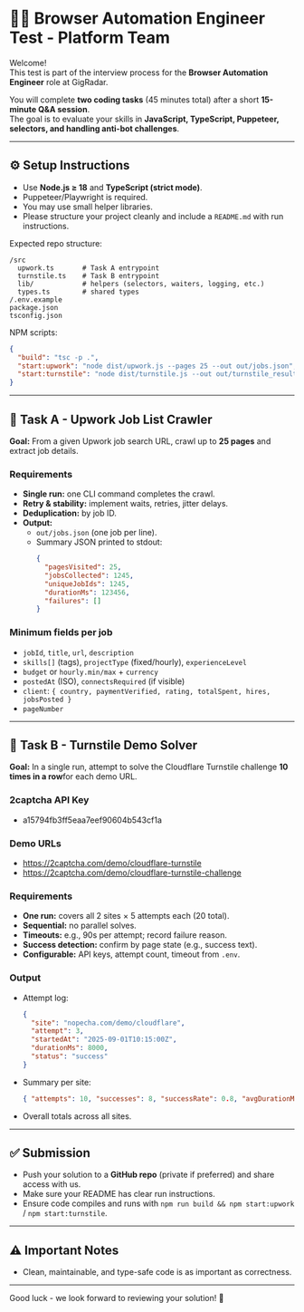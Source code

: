 
# 🧑‍💻 Browser Automation Engineer Test - Platform Team

Welcome!  
This test is part of the interview process for the **Browser Automation Engineer** role at GigRadar.  

You will complete **two coding tasks** (45 minutes total) after a short **15-minute Q&A session**.  
The goal is to evaluate your skills in **JavaScript, TypeScript, Puppeteer, selectors, and handling anti-bot challenges**.

---

## ⚙️ Setup Instructions
- Use **Node.js ≥ 18** and **TypeScript (strict mode)**.  
- Puppeteer/Playwright is required.  
- You may use small helper libraries.  
- Please structure your project cleanly and include a `README.md` with run instructions.  

Expected repo structure:
```
/src
  upwork.ts       # Task A entrypoint
  turnstile.ts    # Task B entrypoint
  lib/            # helpers (selectors, waiters, logging, etc.)
  types.ts        # shared types
/.env.example
package.json
tsconfig.json
```

NPM scripts:
```json
{
  "build": "tsc -p .",
  "start:upwork": "node dist/upwork.js --pages 25 --out out/jobs.json",
  "start:turnstile": "node dist/turnstile.js --out out/turnstile_results.json"
}
```

---

## 📝 Task A - Upwork Job List Crawler

**Goal:** From a given Upwork job search URL, crawl up to **25 pages** and extract job details.  

### Requirements
- **Single run:** one CLI command completes the crawl.  
- **Retry & stability:** implement waits, retries, jitter delays.  
- **Deduplication:** by job ID.  
- **Output:**  
  - `out/jobs.json` (one job per line).  
  - Summary JSON printed to stdout:
    ```json
    {
      "pagesVisited": 25,
      "jobsCollected": 1245,
      "uniqueJobIds": 1245,
      "durationMs": 123456,
      "failures": []
    }
    ```

### Minimum fields per job
- `jobId`, `title`, `url`, `description`  
- `skills[]` (tags), `projectType` (fixed/hourly), `experienceLevel`  
- `budget` or `hourly.min/max` + `currency`  
- `postedAt` (ISO), `connectsRequired` (if visible)  
- `client`: `{ country, paymentVerified, rating, totalSpent, hires, jobsPosted }`  
- `pageNumber`  

---

## 📝 Task B - Turnstile Demo Solver

**Goal:** In a single run, attempt to solve the Cloudflare Turnstile challenge **10 times in a row**for each demo URL.  

### 2captcha API Key
- a15794fb3ff5eaa7eef90604b543cf1a

### Demo URLs
- https://2captcha.com/demo/cloudflare-turnstile  
- https://2captcha.com/demo/cloudflare-turnstile-challenge  

### Requirements
- **One run:** covers all 2 sites × 5 attempts each (20 total).  
- **Sequential:** no parallel solves.  
- **Timeouts:** e.g., 90s per attempt; record failure reason.  
- **Success detection:** confirm by page state (e.g., success text).  
- **Configurable:** API keys, attempt count, timeout from `.env`.  

### Output
- Attempt log:
    ```json
    {
      "site": "nopecha.com/demo/cloudflare",
      "attempt": 3,
      "startedAt": "2025-09-01T10:15:00Z",
      "durationMs": 8000,
      "status": "success"
    }
    ```
- Summary per site:
    ```json
    { "attempts": 10, "successes": 8, "successRate": 0.8, "avgDurationMs": 9500 }
    ```
- Overall totals across all sites.  

---

## ✅ Submission
- Push your solution to a **GitHub repo** (private if preferred) and share access with us.  
- Make sure your README has clear run instructions.  
- Ensure code compiles and runs with `npm run build && npm start:upwork` / `npm start:turnstile`.

---

## ⚠️ Important Notes
- Clean, maintainable, and type-safe code is as important as correctness.

---

Good luck - we look forward to reviewing your solution! 🚀
